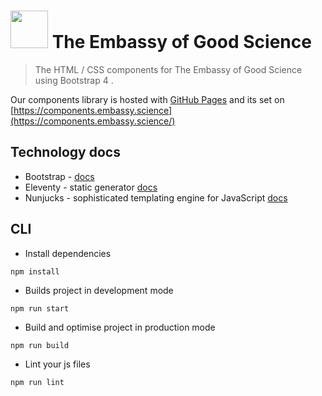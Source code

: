 <img src="https://user-images.githubusercontent.com/382735/53409751-0e6d6600-39c2-11e9-94fc-5b49bf239ed6.png" width="60"> The Embassy of Good Science
=======

> The HTML / CSS components for The Embassy of Good Science using Bootstrap 4 .  

Our components library is hosted with [GitHub Pages](https://pages.github.com/) and its set on [https://components.embassy.science](https://components.embassy.science/)

## Technology docs 

* Bootstrap - [docs](https://getbootstrap.com/docs/4.3/getting-started/introduction/)
* Eleventy - static generator [docs](https://www.11ty.io/docs/)
* Nunjucks - sophisticated templating engine for JavaScript [docs](https://mozilla.github.io/nunjucks/templating.html)

## CLI 

- Install dependencies

```
npm install
```

- Builds project in development mode
```
npm run start
```

- Build and optimise project in production mode
```
npm run build
```

- Lint your js files
```
npm run lint
```
